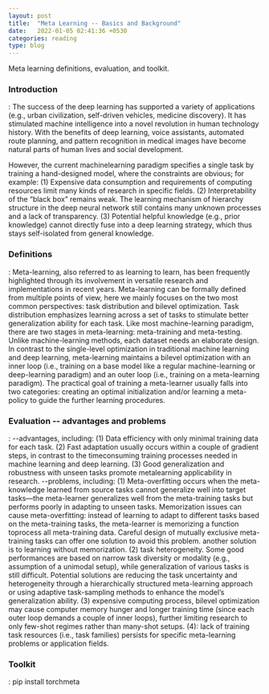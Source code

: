 ```yaml
---
layout: post
title:  "Meta Learning -- Basics and Background"
date:   2022-01-05 02:41:36 +0530
categories: reading
type: blog
---
```

Meta learning definitions, evaluation, and toolkit.

<h3>Introduction</h3>: The success of the deep learning has supported a variety of applications (e.g., urban civilization, self-driven vehicles, medicine discovery). It has stimulated machine intelligence into a novel revolution in human technology history. With the benefits of deep learning, voice assistants, automated route planning, and pattern recognition in medical images have become natural parts of human lives and social development. 

However, the current machinelearning paradigm specifies a single task by training a hand-designed model, where the constraints are obvious; for example: (1) Expensive data consumption and requirements of computing resources limit many kinds of research in specific fields. (2) Interpretability of the “black box” remains weak. The learning mechanism of hierarchy structure in the deep neural network still contains many unknown processes and a lack of transparency. (3) Potential helpful knowledge (e.g., prior knowledge) cannot directly fuse into a deep learning strategy, which thus stays self-isolated from general knowledge.

<h3>Definitions</h3>: Meta-learning, also referred to as learning to learn, has been frequently highlighted through its involvement in versatile research and implementations in recent years. Meta-learning can be formally defined from multiple points of view, here we mainly focuses on the two most common perspectives: task distribution and bilevel optimization. Task distribution emphasizes learning across a set of tasks to stimulate better generalization ability for each task. Like most machine-learning paradigm, there are two stages in meta-learning: meta-training and meta-testing. Unlike machine-learning methods, each dataset needs an elaborate design. In contrast to the single-level optimization in traditional machine learning and deep learning, meta-learning maintains a bilevel optimization with an inner loop (i.e., training on a base model like a regular machine-learning or deep-learning paradigm) and an outer loop (i.e., training on a meta-learning paradigm). The practical goal of training a meta-learner usually falls into two categories: creating an optimal initialization and/or learning a meta-policy to guide the further learning procedures.

<h3>Evaluation -- advantages and problems</h3>: --advantages, including: (1) Data efficiency with only minimal training data for each task. (2) Fast adaptation usually occurs within a couple of gradient steps, in contrast to the timeconsuming training processes needed in machine learning and deep learning. (3) Good generalization and robustness with unseen tasks promote metalearning applicability in research. --problems, including: (1) Meta-overfitting occurs when the meta-knowledge learned from source tasks cannot generalize well into target tasks—the meta-learner generalizes well from the meta-training tasks but performs poorly in adapting to unseen tasks. Memorization issues can cause meta-overfitting: instead of learning to adapt to different tasks based on the meta-training tasks, the meta-learner is memorizing a function toprocess all meta-training data. Careful design of mutually exclusive meta-training tasks can offer one solution to avoid this problem. another solution is to learning without memorization. (2) task heterogeneity. Some good performances are based on narrow task diversity or modality (e.g., assumption of a unimodal setup), while generalization of various tasks is still difficult. Potential solutions are reducing the task uncertainty and heterogeneity through a hierarchically structured meta-learning approach or using adaptive task-sampling methods to enhance the model’s generalization ability. (3) expensive computing process, bilevel optimization may cause computer memory hunger and longer training time (since each outer loop demands a couple of inner loops), further limiting research to only few-shot regimes rather than many-shot setups. (4): lack of training task resources (i.e., task families) persists for specific meta-learning problems or application fields.

<h3>Toolkit</h3>: pip install torchmeta